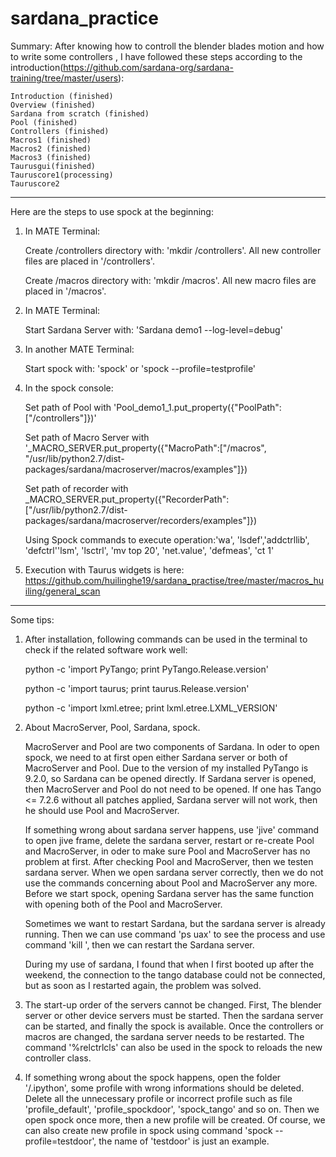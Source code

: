 # sardana_practice

Summary: 
After knowing how to controll the blender blades motion and how to write some controllers , I have followed these steps according to the introduction(https://github.com/sardana-org/sardana-training/tree/master/users):

    Introduction (finished)
    Overview (finished)
    Sardana from scratch (finished)
    Pool (finished)
    Controllers (finished)
    Macros1 (finished)
    Macros2 (finished)
    Macros3 (finished)
    Taurusgui(finished)
    Tauruscore1(processing)
    Tauruscore2


----------------------------------------------------------------------------------------------------------------------------------------

Here are the steps to use spock at the beginning:

1. In MATE Terminal: 
  
    Create /controllers directory with: 'mkdir /controllers'. All new controller files are placed in '/controllers'.
  
    Create /macros directory with: 'mkdir /macros'. All new macro files are placed in '/macros'.
  
2. In MATE Terminal:
  
    Start Sardana Server with: 'Sardana demo1 --log-level=debug' 
  
3. In another MATE Terminal: 
  
    Start spock with: 'spock' or 'spock --profile=testprofile'
 
  
4. In the spock console:
   
   Set path of Pool with 'Pool_demo1_1.put_property({"PoolPath":["/controllers"]})'
   
   Set path of Macro Server with '_MACRO_SERVER.put_property({"MacroPath":["/macros", "/usr/lib/python2.7/dist-packages/sardana/macroserver/macros/examples"]})
   
   Set path of recorder with _MACRO_SERVER.put_property({"RecorderPath":["/usr/lib/python2.7/dist-packages/sardana/macroserver/recorders/examples"]})
   
   Using Spock commands to execute operation:'wa', 'lsdef','addctrllib', 'defctrl''lsm', 'lsctrl', 'mv top 20', 'net.value', 'defmeas', 'ct 1'
   
 5. Execution with Taurus widgets is here: https://github.com/huilinghe19/sardana_practise/tree/master/macros_huiling/general_scan
   


-----------------------------------------------------------------------------------------------------------------------------------------
Some tips:


1. After installation, following commands can be used in the terminal to check if the related software work well:

    python -c 'import PyTango; print PyTango.Release.version'

    python -c 'import taurus; print taurus.Release.version'

    python -c 'import lxml.etree; print lxml.etree.LXML_VERSION'
   
    
2. About MacroServer, Pool, Sardana, spock.
    
    MacroServer and Pool are two components of Sardana. In oder to open spock, we need to at first open either Sardana server or both of MacroServer and Pool. Due to the version of my installed PyTango is 9.2.0, so Sardana can be opened directly. If Sardana server is opened, then MacroServer and Pool do not need to be opened. If one has Tango <= 7.2.6 without all patches applied, Sardana server will not work, then he should use Pool and MacroServer.
    
     If something wrong about sardana server happens, use 'jive' command to open jive frame, delete the sardana server, restart or re-create Pool and MacroServer, in oder to make sure Pool and MacroServer has no problem at first. After checking Pool and MacroServer, then we testen sardana server. When we open sardana server correctly, then we do not use the commands concerning about Pool and MacroServer any more. Before we start spock, opening Sardana server has the same function with opening both of the Pool and MacroServer. 
     
    Sometimes we want to restart Sardana, but the sardana server is already running. Then we can use command 'ps uax' to see the process and use command 'kill ', then we can restart the Sardana server. 

    During my use of sardana, I found that when I first booted up after the weekend, the connection to the tango database could not be connected, but as soon as I restarted again, the problem was solved. 
    
3. The start-up order of the servers cannot be changed. First, The blender server or other device servers must be started. Then the sardana server can be started, and finally the spock is available. Once the controllers or macros are changed, the sardana server needs to be restarted. The command '%relctrlcls' can also be used in the spock to reloads the new controller class.


4. If something wrong about the spock happens, open the folder '/.ipython', some profile with wrong informations should be deleted. Delete all the unnecessary profile or incorrect profile such as file 'profile_default', 'profile_spockdoor', 'spock_tango' and so on. Then we open spock once more, then a new profile will be created. Of course, we can also create new profile in spock using command 'spock --profile=testdoor', the name of 'testdoor' is just an example.

